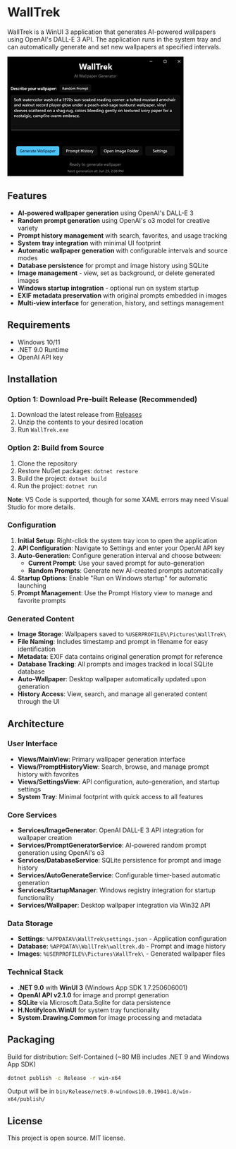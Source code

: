 # WallTrek

WallTrek is a WinUI 3 application that generates AI-powered wallpapers using OpenAI's DALL-E 3 API. The application runs in the system tray and can automatically generate and set new wallpapers at specified intervals.

![Screenshot](assets/walltrek_screenshot.png)

## Features

- **AI-powered wallpaper generation** using OpenAI's DALL-E 3
- **Random prompt generation** using OpenAI's o3 model for creative variety
- **Prompt history management** with search, favorites, and usage tracking
- **System tray integration** with minimal UI footprint
- **Automatic wallpaper generation** with configurable intervals and source modes
- **Database persistence** for prompt and image history using SQLite
- **Image management** - view, set as background, or delete generated images
- **Windows startup integration** - optional run on system startup
- **EXIF metadata preservation** with original prompts embedded in images
- **Multi-view interface** for generation, history, and settings management

## Requirements

- Windows 10/11
- .NET 9.0 Runtime
- OpenAI API key

## Installation

### Option 1: Download Pre-built Release (Recommended)

1. Download the latest release from [Releases](https://github.com/swax/WallTrek/releases)
2. Unzip the contents to your desired location
3. Run `WallTrek.exe`

### Option 2: Build from Source

1. Clone the repository
2. Restore NuGet packages: `dotnet restore`
3. Build the project: `dotnet build`
4. Run the project: `dotnet run`

**Note**: VS Code is supported, though for some XAML errors may need Visual Studio for more details.

### Configuration

1. **Initial Setup**: Right-click the system tray icon to open the application
2. **API Configuration**: Navigate to Settings and enter your OpenAI API key
3. **Auto-Generation**: Configure generation interval and choose between:
   - **Current Prompt**: Use your saved prompt for auto-generation
   - **Random Prompts**: Generate new AI-created prompts automatically
4. **Startup Options**: Enable "Run on Windows startup" for automatic launching
5. **Prompt Management**: Use the Prompt History view to manage and favorite prompts

### Generated Content

- **Image Storage**: Wallpapers saved to `%USERPROFILE%\Pictures\WallTrek\`
- **File Naming**: Includes timestamp and prompt in filename for easy identification
- **Metadata**: EXIF data contains original generation prompt for reference
- **Database Tracking**: All prompts and images tracked in local SQLite database
- **Auto-Wallpaper**: Desktop wallpaper automatically updated upon generation
- **History Access**: View, search, and manage all generated content through the UI

## Architecture

### User Interface

- **Views/MainView**: Primary wallpaper generation interface
- **Views/PromptHistoryView**: Search, browse, and manage prompt history with favorites
- **Views/SettingsView**: API configuration, auto-generation, and startup settings
- **System Tray**: Minimal footprint with quick access to all features

### Core Services

- **Services/ImageGenerator**: OpenAI DALL-E 3 API integration for wallpaper creation
- **Services/PromptGeneratorService**: AI-powered random prompt generation using OpenAI's o3
- **Services/DatabaseService**: SQLite persistence for prompt and image history
- **Services/AutoGenerateService**: Configurable timer-based automatic generation
- **Services/StartupManager**: Windows registry integration for startup functionality
- **Services/Wallpaper**: Desktop wallpaper integration via Win32 API

### Data Storage

- **Settings**: `%APPDATA%\WallTrek\settings.json` - Application configuration
- **Database**: `%APPDATA%\WallTrek\walltrek.db` - Prompt and image history
- **Images**: `%USERPROFILE%\Pictures\WallTrek\` - Generated wallpaper files

### Technical Stack

- **.NET 9.0** with **WinUI 3** (Windows App SDK 1.7.250606001)
- **OpenAI API v2.1.0** for image and prompt generation
- **SQLite** via Microsoft.Data.Sqlite for data persistence
- **H.NotifyIcon.WinUI** for system tray functionality
- **System.Drawing.Common** for image processing and metadata

## Packaging

Build for distribution: Self-Contained (~80 MB includes .NET 9 and Windows App SDK)

```bash
dotnet publish -c Release -r win-x64
```

Output will be in `bin/Release/net9.0-windows10.0.19041.0/win-x64/publish/`

## License

This project is open source. MIT license.